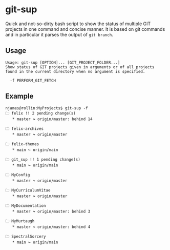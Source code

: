 # git-sup

Quick and not-so-dirty bash script to show the status of multiple GIT projects in one command and concise manner. It is based on git commands and in particular it parses the output of `git branch`.

## Usage

~~~
Usage: git-sup [OPTION]... [GIT_PROJECT_FOLDER...]
Show status of GIT projects given in arguments or of all projects found in the current directory when no argument is specified.

  -f PERFORM_GIT_FETCH
~~~

## Example

~~~
njames@rollin:MyProjects$ git-sup -f
🗀 felix !! 2 pending change(s)
   * master ↪ origin/master: behind 14

🗀 felix-archives
   * master ↪ origin/master

🗀 felix-themes
   * main ↪ origin/main

🗀 git_sup !! 1 pending change(s)
   * main ↪ origin/main

🗀 MyConfig
   * master ↪ origin/master

🗀 MyCurriculumVitae
   * master ↪ origin/master

🗀 MyDocumentation
   * master ↪ origin/master: behind 3

🗀 MyMurtaugh
   * master ↪ origin/master: behind 4

🗀 SpectralSorcery
   * main ↪ origin/main
~~~
